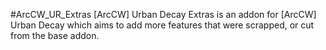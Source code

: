 #ArcCW_UR_Extras
[ArcCW] Urban Decay Extras is an addon for [ArcCW] Urban Decay which aims to add more features that were scrapped, or cut from the base addon.
